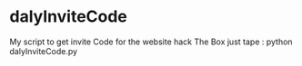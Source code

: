 # dalyInviteCode
My script to get invite Code for the website hack The Box
just tape : python dalyInviteCode.py 
